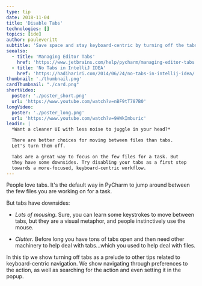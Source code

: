```yaml
---
type: tip
date: 2018-11-04
title: 'Disable Tabs'
technologies: []
topics: [ide]
author: pauleveritt
subtitle: 'Save space and stay keyboard-centric by turning off the tabs.'
seealso:
  - title: 'Managing Editor Tabs'
    href: 'https://www.jetbrains.com/help/pycharm/managing-editor-tabs.html'
  - title: 'No Tabs in IntelliJ IDEA'
    href: 'https://hadihariri.com/2014/06/24/no-tabs-in-intellij-idea/'
thumbnail: './thumbnail.png'
cardThumbnail: "./card.png"
shortVideo:
  poster: './poster_short.png'
  url: 'https://www.youtube.com/watch?v=nBF9tT787B0'
longVideo:
  poster: './poster_long.png'
  url: 'https://www.youtube.com/watch?v=9HWkImburic'
leadin: |
  *Want a cleaner UI with less noise to juggle in your head?*

  There are better choices for moving between files than tabs. 
  Let's turn them off.

  Tabs are a great way to focus on the few files for a task. But 
  they have some downsides. Try disabling your tabs as a first step 
  towards a more-focused, keyboard-centric workflow.
---
```


People love tabs. It's the default way in PyCharm to jump around
between the few files you are working on for a task.

But tabs have downsides:

- _Lots of mousing_. Sure, you can learn some keystrokes to move
  between tabs, but they are a visual metaphor, and people
  instinctively use the mouse.

- _Clutter_. Before long you have tons of tabs open and then need
  other machinery to help deal with tabs...which you used to
  help deal with files.

In this tip we show turning off tabs as a prelude to other tips
related to keyboard-centric navigation. We show navigating through
preferences to the action, as well as searching for the action
and even setting it in the popup.
